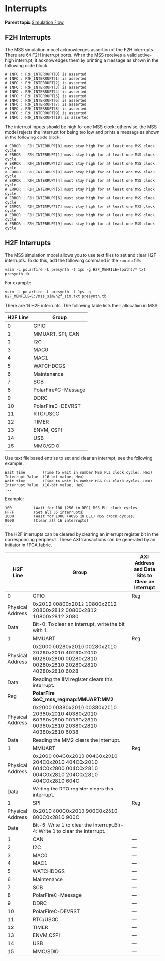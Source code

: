 # Interrupts

**Parent topic:**[Simulation Flow](GUID-C6E6D8E0-C726-46F1-ADEA-D21BA9D5101E.md)

## F2H Interrupts

The MSS simulation model acknowledges assertion of the F2H interrupts. There are 64 F2H interrupt ports. When the MSS receives a valid active-high interrupt, it acknowledges them by printing a message as shown in the following code block.

```
# INFO : F2H_INTERRUPT[0] is asserted
# INFO : F2H_INTERRUPT[1] is asserted
# INFO : F2H_INTERRUPT[2] is asserted
# INFO : F2H_INTERRUPT[3] is asserted
# INFO : F2H_INTERRUPT[4] is asserted
# INFO : F2H_INTERRUPT[5] is asserted
# INFO : F2H_INTERRUPT[6] is asserted
# INFO : F2H_INTERRUPT[7] is asserted
# INFO : F2H_INTERRUPT[8] is asserted
# INFO : F2H_INTERRUPT[9] is asserted
# INFO : F2H_INTERRUPT[10] is asserted
```

The interrupt inputs should be high for one MSS clock; otherwise, the MSS model rejects the interrupt for being too low and prints a message as shown in the following code block.

```
# ERROR : F2H_INTERRUPT[0] must stay high for at least one MSS clock cycle
# ERROR : F2H_INTERRUPT[1] must stay high for at least one MSS clock cycle
# ERROR : F2H_INTERRUPT[2] must stay high for at least one MSS clock cycle
# ERROR : F2H_INTERRUPT[3] must stay high for at least one MSS clock cycle
# ERROR : F2H_INTERRUPT[4] must stay high for at least one MSS clock cycle
# ERROR : F2H_INTERRUPT[5] must stay high for at least one MSS clock cycle
# ERROR : F2H_INTERRUPT[6] must stay high for at least one MSS clock cycle
# ERROR : F2H_INTERRUPT[7] must stay high for at least one MSS clock cycle
# ERROR : F2H_INTERRUPT[8] must stay high for at least one MSS clock cycle
# ERROR : F2H_INTERRUPT[9] must stay high for at least one MSS clock cycle
```

## H2F Interrupts

The MSS simulation model allows you to use text files to set and clear H2F interrupts. To do this, add the following command in the `run.do` file:

```
vsim -L polarfire -L presynth -t 1ps -g H2F_MEMFILE=(path)/*.txt presynth.tb
```

For example:

```
vsim -L polarfire -L presynth -t 1ps -g H2F_MEMFILE=E:/mss_sim/h2f_sim.txt presynth.tb
```

There are 16 H2F interrupts. The following table lists their allocation in MSS.

|H2F Line|Group|
|--------|-----|
|0|GPIO|
|1|MMUART, SPI, CAN|
|2|I2C|
|3|MAC0|
|4|MAC1|
|5|WATCHDOGS|
|6|Maintenance|
|7|SCB|
|8|PolarFire®C-Message|
|9|DDRC|
|10|PolarFireC-DEVRST|
|11|RTC/USOC|
|12|TIMER|
|13|ENVM, QSPI|
|14|USB|
|15|MMC/SDIO|

Use text file based entries to set and clear an interrupt, see the following example.

```
Wait Time        (Time to wait in number MSS PLL clock cycles, Hex)
Interrupt Value  (16-bit value, Hex)
Wait time        (Time to wait in number MSS PLL clock cycles, Hex)
Interrupt Value  (16-bit value, Hex)
...
```

Example:

```
100          (Wait for 100 (256 in DEC) MSS PLL clock cycles)
FFFF         (Set all 16 interrupts)
1000         (Wait for 1000 (4096 in DEC) MSS clock cycles)
0000         (Clear all 16 interrupts)
...
```

The H2F interrupts can be cleared by clearing an interrupt register bit in the corresponding peripheral. These AXI transactions can be generated by an Initiator in FPGA fabric.

|H2F Line|Group|AXI Address and Data Bits to Clear an Interrupt|
|--------|-----|-----------------------------------------------|
|0|GPIO|Reg|**PolarFire SoC\_mss\_regmap:GPIO:INTR**|
|Physical Address|0x2012 00800x2012 10800x2012 20800x2812 00800x2812 10800x2812 2080|
|Data|Bit-0: To clear an interrupt, write the bit with 1.|
|1|MMUART|Reg|**PolarFire SoC\_mss\_regmap:MMUART:IIM**|
|Physical Address|0x2000 00280x2010 00280x2010 20280x2010 40280x2010 60280x2800 00280x2810 00280x2810 20280x2810 40280x2810 6028|
|Data|Reading the IIM register clears this interrupt.|
|Reg|**PolarFire SoC\_mss\_regmap:MMUART:MM2**|
|Physical Address|0x2000 00380x2010 00380x2010 20380x2010 40380x2010 60380x2800 00380x2810 00380x2810 20380x2810 40380x2810 6038|
|Data|Reading the MM2 clears the interrupt.|
|1|MMUART|Reg|**PolarFire SoC\_mss\_regmap:MMUART:RTO**|
|Physical Address|0x2000 004C0x2010 004C0x2010 204C0x2010 404C0x2010 604C0x2800 004C0x2810 004C0x2810 204C0x2810 404C0x2810 604C|
|Data|Writing the RTO register clears this interrupt.|
|1|SPI|Reg|**PolarFire SoC\_mss\_regmap:SPI:INT\_CLEAR**|
|Physical Address|0x2010 800C0x2010 900C0x2810 800C0x2810 900C|
|Data|Bit-5: Write 1 to clear the interrupt.Bit-4: Write 1 to clear the interrupt.|
|1|CAN|—|Not supported.|
|2|I2C|—|Not supported.|
|3|MAC0|—|Not supported.|
|4|MAC1|—|Not supported.|
|5|WATCHDOGS|—|Not supported.|
|6|Maintenance|—|Not supported.|
|7|SCB|—|Not supported.|
|8|PolarFireC-Message|—|Not supported.|
|9|DDRC|—|Not supported.|
|10|PolarFireC-DEVRST|—|Not supported.|
|11|RTC/USOC|—|Not supported.|
|12|TIMER|—|Not supported.|
|13|ENVM,QSPI|—|Not supported.|
|14|USB|—|Not supported.|
|15|MMC/SDIO|—|Not supported.|

